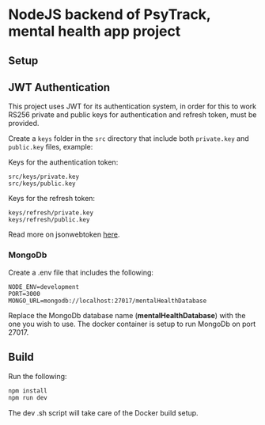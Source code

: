 # NodeJS backend of PsyTrack, mental health app project

## Setup

## JWT Authentication

This project uses JWT for its authentication system, in order for this to work RS256 private and public keys for authentication and refresh token, must be provided.

Create a `keys` folder in the `src` directory that include both `private.key` and `public.key` files, example:

Keys for the authentication token:

```
src/keys/private.key
src/keys/public.key
```

Keys for the refresh token:

```
keys/refresh/private.key
keys/refresh/public.key
```

Read more on jsonwebtoken [here](https://github.com/auth0/node-jsonwebtoken).

### MongoDb

Create a .env file that includes the following:

```
NODE_ENV=development
PORT=3000
MONGO_URL=mongodb://localhost:27017/mentalHealthDatabase
```

Replace the MongoDb database name (__mentalHealthDatabase__) with the one you wish to use. The docker container is setup to run MongoDb on port 27017.

## Build

Run the following:

```sh
npm install
npm run dev
```

The dev .sh script will take care of the Docker build setup.
